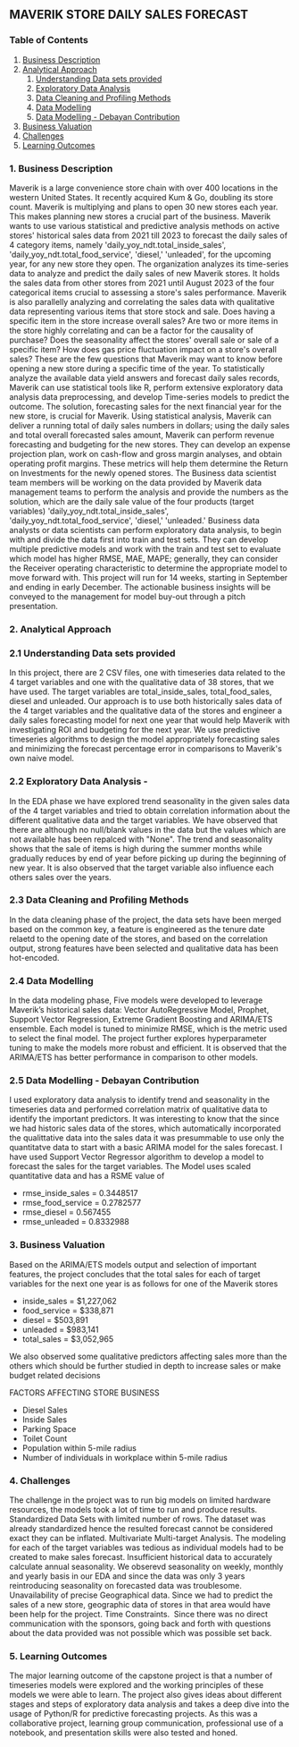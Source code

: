 ## MAVERIK STORE DAILY SALES FORECAST
### Table of Contents
1. [Business Description](#1-business-description)
2. [Analytical Approach](#2-analytical-approach)
   1. [Understanding Data sets provided](#21-understanding-data-sets-provided)
   2. [Exploratory Data Analysis](#22-exploratory-data-analysis)
   3. [Data Cleaning and Profiling Methods](#23-data-cleaning-and-profiling-methods)
   4. [Data Modelling](#24-data-modelling)
   5. [Data Modelling - Debayan Contribution](#25-data-modeling-debayan-contribution)
3. [Business Valuation](#3-business-valuation)
4. [Challenges](#4-challenges)
5. [Learning Outcomes](#5-learning-outcomes)

### 1. Business Description
Maverik is a large convenience store chain with over 400 locations in the western United States. It recently acquired Kum & Go, doubling its store count. Maverik is multiplying and plans to open 30 new stores each year. This makes planning new stores a crucial part of the business. Maverik wants to use various statistical and predictive analysis methods on active stores' historical sales data from 2021 till 2023 to forecast the daily sales of 4 category items, namely 'daily_yoy_ndt.total_inside_sales', 'daily_yoy_ndt.total_food_service', 'diesel,' 'unleaded', for the upcoming year, for any new store they open.
The organization analyzes its time-series data to analyze and predict the daily sales of new Maverik stores. It holds the sales data from other stores from 2021 until August 2023 of the four categorical items crucial to assessing a store's sales performance. Maverik is also parallelly analyzing and correlating the sales data with qualitative data representing various items that store stock and sale. Does having a specific item in the store increase overall sales? Are two or more items in the store highly correlating and can be a factor for the causality of purchase? Does the seasonality affect the stores' overall sale or sale of a specific item? How does gas price fluctuation impact on a store's overall sales? These are the few questions that Maverik may want to know before opening a new store during a specific time of the year. To statistically analyze the available data yield answers and forecast daily sales records, Maverik can use statistical tools like R, perform extensive exploratory data analysis data preprocessing, and develop Time-series models to predict the outcome.
The solution, forecasting sales for the next financial year for the new store, is crucial for Maverik. Using statistical analysis, Maverik can deliver a running total of daily sales numbers in dollars; using the daily sales and total overall forecasted sales amount, Maverik can perform revenue forecasting and budgeting for the new stores. They can develop an expense projection plan, work on cash-flow and gross margin analyses, and obtain operating profit margins. These metrics will help them determine the Return on Investments for the newly opened stores.
The Business data scientist team members will be working on the data provided by Maverik data management teams to perform the analysis and provide the numbers as the solution, which are the daily sale value of the four products (target variables) 'daily_yoy_ndt.total_inside_sales', 'daily_yoy_ndt.total_food_service', 'diesel,' 'unleaded.' Business data analysts or data scientists can perform exploratory data analysis, to begin with and divide the data first into train and test sets. They can develop multiple predictive models and work with the train and test set to evaluate which model has higher RMSE, MAE, MAPE; generally, they can consider the Receiver operating characteristic to determine the appropriate model to move forward with.
This project will run for 14 weeks, starting in September and ending in early December. The actionable business insights will be conveyed to the management for model buy-out through a pitch presentation.
 

### 2. Analytical Approach
### 2.1 Understanding Data sets provided 
In this project, there are 2 CSV files, one with timeseries data related to the 4 target variables and one with the qualitative data of 38 stores, that we have used. 
The target variables are total_inside_sales, total_food_sales, diesel and unleaded. Our approach is to use both historically sales data of the 4 target variables and the qualitative data of the stores and engineer a daily sales forecasting model for next one year that would help Maverik with investigating ROI and budgeting for the next year. We use predictive timeseries algorithms to design the model appropriately forecasting sales and minimizing the forecast percentage error in comparisons to Maverik's own naive model. 

### 2.2 Exploratory Data Analysis - 
In the EDA phase we have explored trend seasonality in the given sales data of the 4 target variables and tried to obtain correlation information about the different qualitative data and the target variables. 
We have observed that there are although no null/blank values in the data but the values which are not available has been repalced with "None". 
The trend and seasonality shows that the sale of items is high during the summer months while gradually reduces by end of year before picking up during the beginning of new year. 
It is also observed that the target variable also influence each others sales over the years. 

### 2.3 Data Cleaning and Profiling Methods
In the data cleaning phase of the project, the data sets have been merged based on the common key, a feature is engineered as the tenure date relaetd to the opening date of the stores, and based on the correlation output, strong features have been selected and qualitative data has been hot-encoded. 

### 2.4 Data Modelling
In the data modeling phase, Five models were developed to leverage Maverik’s historical sales data: Vector AutoRegressive Model, Prophet, Support Vector Regression, Extreme Gradient Boosting and ARIMA/ETS ensemble. Each model is tuned to minimize RMSE, which is the metric used to select the final model.
The project further explores hyperparameter tuning to make the models more robust and efficient. 
It is observed that the ARIMA/ETS has better performance in comparison to other models. 

### 2.5 Data Modelling - Debayan Contribution
I used exploratory data analysis to identify trend and seasonality in the timeseries data and performed correlation matrix of qualitative data to identify the important predictors. 
It was interesting to know that the since we had historic sales data of the stores, which automatically incorporated the qualittative data into the sales data it was presummable to use only the quantitatve data to start with a basic ARIMA model for the sales forecast. 
I have used Support Vector Regressor algorithm to develop a model to forecast the sales for the target variables. The Model uses scaled quantitative data and has a RSME value of 
- rmse_inside_sales = 0.3448517
- rmse_food_service = 0.2782577
- rmse_diesel = 0.567455
- rmse_unleaded = 0.8332988
  
### 3. Business Valuation
Based on the ARIMA/ETS models output and selection of important features, the project concludes that the total sales for each of target variables for the next one year is as follows for one of the Maverik stores 
- inside_sales = $1,227,062
- food_service = $338,871
- diesel = $503,891
- unleaded = $983,141
- total_sales = $3,052,965

We also observed some qualitative predictors affecting sales more than the others which should be further studied in depth to increase sales or make budget related decisions

FACTORS AFFECTING STORE BUSINESS
- Diesel Sales
- Inside Sales
- Parking Space
- Toilet Count
- Population within 5-mile radius
- Number of individuals in workplace within 5-mile radius 


### 4.  Challenges 
The challenge in the project was to run big models on limited hardware resources, the models took a lot of time to run and produce results. 
Standardized Data Sets with limited number of rows. The dataset was already standardized hence the resulted forecast cannot be considered exact they can be inflated. 
Multivariate Multi-target Analysis. The modeling for each of the target variables was tedious as individual models had to be created to make sales forecast. 
Insufficient historical data to accurately calculate annual seasonality. We obserevd seasonality on weekly, monthly and yearly basis in our EDA and since the data was only 3 years reintroducing seasonality on forecasted data was troublesome. 
Unavailability of precise Geographical data. Since we had to predict the sales of a new store, geographic data of stores in that area would have been help for the project. 
Time Constraints. 
Since there was no direct communication with the sponsors, going back and forth with questions about the data provided was not possible which was possible set back. 

### 5. Learning Outcomes
The major learning outcome of the capstone project is that a number of timeseries models were explored and the working principles of these models we were able to learn. The project also gives ideas about different stages and steps of exploratory data analysis and takes a deep dive into the usage of Python/R for predictive forecasting projects. As this was a collaborative project, learning group communication, professional use of a notebook, and presentation skills were also tested and honed. 
